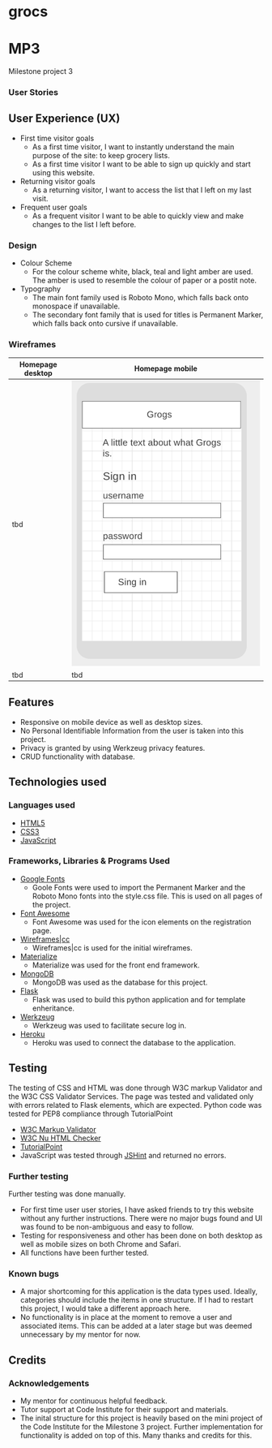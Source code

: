 # grocs

# MP3
Milestone project 3

### User Stories

## User Experience (UX)
* First time visitor goals
	* As a first time visitor, I want to instantly understand the main purpose of the site: to keep grocery lists.
	* As a first time visitor I want to be able to sign up quickly and start using this website.
* Returning visitor goals
	* As a returning visitor, I want to access the list that I left on my last visit. 
* Frequent user goals
	* As a frequent visitor I want to be able to quickly view and make changes to the list I left before. 

### Design
* Colour Scheme
	* For the colour scheme white, black, teal and light amber are used. The amber is used to resemble the colour of paper or a postit note. 
* Typography
	* The main font family used is Roboto Mono, which falls back onto monospace if unavailable. 
	* The secondary font family that is used for titles is Permanent Marker, which falls back onto cursive if unavailable. 


### Wireframes
| Homepage desktop | Homepage mobile |
| ---------------- | --------------- |
| tbd | ![homepage wireframe mobile](assets/img/wireframes/wireframe_mobile_main.png) |
| tbd | tbd |

## Features
* Responsive on mobile device as well as desktop sizes.
* No Personal Identifiable Information from the user is taken into this project. 
* Privacy is granted by using Werkzeug privacy features.
* CRUD functionality with database.  


## Technologies used

### Languages used
* [HTML5](https://en.wikipedia.org/wiki/HTML5)
* [CSS3](https://en.wikipedia.org/wiki/Cascading_Style_Sheets)
* [JavaScript](https://en.wikipedia.org/wiki/JavaScript)

### Frameworks, Libraries & Programs Used
* [Google Fonts](https://fonts.google.com/)
	* Goole Fonts were used to import the Permanent Marker and the Roboto Mono fonts into the style.css file. This is used on all pages of the project.
* [Font Awesome](https://fontawesome.com/)
	* Font Awesome was used for the icon elements on the registration page.
* [Wireframes|cc](https://wireframe.cc)
	* Wireframes|cc is used for the initial wireframes.
* [Materialize](https://materializecss.com)
	* Materialize was used for the front end framework. 
* [MongoDB](https://www.mongodb.com/)
	* MongoDB was used as the database for this project.
* [Flask](https://flask.palletsprojects.com/en/2.0.x/)
	* Flask was used to build this python application and for template enheritance. 
* [Werkzeug](https://pypi.org/project/Werkzeug/)
	* Werkzeug was used to facilitate secure log in.
* [Heroku](http://www.heroku.com)
	* Heroku was used to connect the database to the application.

## Testing

The testing of CSS and HTML was done through W3C markup Validator and the W3C CSS Validator Services. The page was tested and validated only with errors related to Flask elements, which are expected. Python code was tested for PEP8 compliance through TutorialPoint

* [W3C Markup Validator](https://jigsaw.w3.org/css-validator/#validate_by_input)
* [W3C Nu HTML Checker](https://validator.w3.org/nu/#textarea)
* [TutorialPoint](https://www.tutorialspoint.com/online_python_formatter.htm)
* JavaScript was tested through [JSHint](https://jshint.com) and returned no errors.

### Further testing

Further testing was done manually.
* For first time user user stories, I have asked friends to try this website without any further instructions. There were no major bugs found and UI was found to be non-ambiguous and easy to follow.
* Testing for responsiveness and other has been done on both desktop as well as mobile sizes on both Chrome and Safari.
* All functions have been further tested.

### Known bugs
* A major shortcoming for this application is the data types used. Ideally, categories should include the items in one structure. If I had to restart this project, I would take a different approach here.
* No functionality is in place at the moment to remove a user and associated items. This can be added at a later stage but was deemed unnecessary by my mentor for now. 

## Credits

### Acknowledgements
* My mentor for continuous helpful feedback.
* Tutor support at Code Institute for their support and materials.
* The inital structure for this project is heavily based on the mini project of the Code Institute for the Milestone 3 project. Further implementation for functionality is added on top of this. Many thanks and credits for this. 